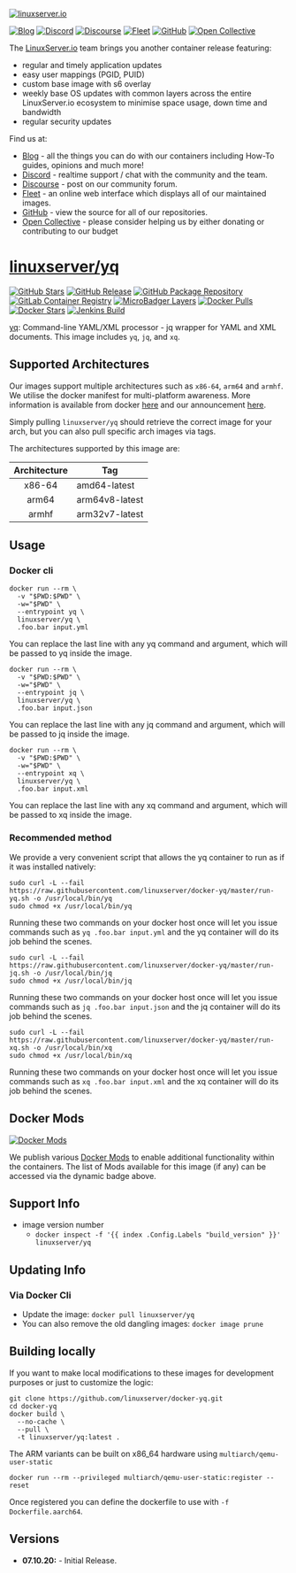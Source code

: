 <!-- DO NOT EDIT THIS FILE MANUALLY  -->
<!-- Please read the CONTRIBUTING.md -->

[![linuxserver.io](https://raw.githubusercontent.com/linuxserver/docker-templates/master/linuxserver.io/img/linuxserver_medium.png)](https://linuxserver.io)

[![Blog](https://img.shields.io/static/v1.svg?color=94398d&labelColor=555555&logoColor=ffffff&style=for-the-badge&label=linuxserver.io&message=Blog)](https://blog.linuxserver.io "all the things you can do with our containers including How-To guides, opinions and much more!")
[![Discord](https://img.shields.io/discord/354974912613449730.svg?color=94398d&labelColor=555555&logoColor=ffffff&style=for-the-badge&label=Discord&logo=discord)](https://discord.gg/YWrKVTn "realtime support / chat with the community and the team.")
[![Discourse](https://img.shields.io/discourse/https/discourse.linuxserver.io/topics.svg?color=94398d&labelColor=555555&logoColor=ffffff&style=for-the-badge&logo=discourse)](https://discourse.linuxserver.io "post on our community forum.")
[![Fleet](https://img.shields.io/static/v1.svg?color=94398d&labelColor=555555&logoColor=ffffff&style=for-the-badge&label=linuxserver.io&message=Fleet)](https://fleet.linuxserver.io "an online web interface which displays all of our maintained images.")
[![GitHub](https://img.shields.io/static/v1.svg?color=94398d&labelColor=555555&logoColor=ffffff&style=for-the-badge&label=linuxserver.io&message=GitHub&logo=github)](https://github.com/linuxserver "view the source for all of our repositories.")
[![Open Collective](https://img.shields.io/opencollective/all/linuxserver.svg?color=94398d&labelColor=555555&logoColor=ffffff&style=for-the-badge&label=Supporters&logo=open%20collective)](https://opencollective.com/linuxserver "please consider helping us by either donating or contributing to our budget")

The [LinuxServer.io](https://linuxserver.io) team brings you another container release featuring:

* regular and timely application updates
* easy user mappings (PGID, PUID)
* custom base image with s6 overlay
* weekly base OS updates with common layers across the entire LinuxServer.io ecosystem to minimise space usage, down time and bandwidth
* regular security updates

Find us at:
* [Blog](https://blog.linuxserver.io) - all the things you can do with our containers including How-To guides, opinions and much more!
* [Discord](https://discord.gg/YWrKVTn) - realtime support / chat with the community and the team.
* [Discourse](https://discourse.linuxserver.io) - post on our community forum.
* [Fleet](https://fleet.linuxserver.io) - an online web interface which displays all of our maintained images.
* [GitHub](https://github.com/linuxserver) - view the source for all of our repositories.
* [Open Collective](https://opencollective.com/linuxserver) - please consider helping us by either donating or contributing to our budget

# [linuxserver/yq](https://github.com/linuxserver/docker-yq)

[![GitHub Stars](https://img.shields.io/github/stars/linuxserver/docker-yq.svg?color=94398d&labelColor=555555&logoColor=ffffff&style=for-the-badge&logo=github)](https://github.com/linuxserver/docker-yq)
[![GitHub Release](https://img.shields.io/github/release/linuxserver/docker-yq.svg?color=94398d&labelColor=555555&logoColor=ffffff&style=for-the-badge&logo=github)](https://github.com/linuxserver/docker-yq/releases)
[![GitHub Package Repository](https://img.shields.io/static/v1.svg?color=94398d&labelColor=555555&logoColor=ffffff&style=for-the-badge&label=linuxserver.io&message=GitHub%20Package&logo=github)](https://github.com/linuxserver/docker-yq/packages)
[![GitLab Container Registry](https://img.shields.io/static/v1.svg?color=94398d&labelColor=555555&logoColor=ffffff&style=for-the-badge&label=linuxserver.io&message=GitLab%20Registry&logo=gitlab)](https://gitlab.com/Linuxserver.io/docker-yq/container_registry)
[![MicroBadger Layers](https://img.shields.io/microbadger/layers/linuxserver/yq.svg?color=94398d&labelColor=555555&logoColor=ffffff&style=for-the-badge)](https://microbadger.com/images/linuxserver/yq "Get your own version badge on microbadger.com")
[![Docker Pulls](https://img.shields.io/docker/pulls/linuxserver/yq.svg?color=94398d&labelColor=555555&logoColor=ffffff&style=for-the-badge&label=pulls&logo=docker)](https://hub.docker.com/r/linuxserver/yq)
[![Docker Stars](https://img.shields.io/docker/stars/linuxserver/yq.svg?color=94398d&labelColor=555555&logoColor=ffffff&style=for-the-badge&label=stars&logo=docker)](https://hub.docker.com/r/linuxserver/yq)
[![Jenkins Build](https://img.shields.io/jenkins/build?labelColor=555555&logoColor=ffffff&style=for-the-badge&jobUrl=https%3A%2F%2Fci.linuxserver.io%2Fjob%2FDocker-Pipeline-Builders%2Fjob%2Fdocker-yq%2Fjob%2Fmaster%2F&logo=jenkins)](https://ci.linuxserver.io/job/Docker-Pipeline-Builders/job/docker-yq/job/master/)

[yq](https://github.com/kislyuk/yq): Command-line YAML/XML processor - jq wrapper for YAML and XML documents. This image includes `yq`, `jq`, and `xq`.

## Supported Architectures

Our images support multiple architectures such as `x86-64`, `arm64` and `armhf`. We utilise the docker manifest for multi-platform awareness. More information is available from docker [here](https://github.com/docker/distribution/blob/master/docs/spec/manifest-v2-2.md#manifest-list) and our announcement [here](https://blog.linuxserver.io/2019/02/21/the-lsio-pipeline-project/).

Simply pulling `linuxserver/yq` should retrieve the correct image for your arch, but you can also pull specific arch images via tags.

The architectures supported by this image are:

| Architecture | Tag |
| :----: | --- |
| x86-64 | amd64-latest |
| arm64 | arm64v8-latest |
| armhf | arm32v7-latest |

## Usage

### Docker cli

```
docker run --rm \
  -v "$PWD:$PWD" \
  -w="$PWD" \
  --entrypoint yq \
  linuxserver/yq \
  .foo.bar input.yml
```
You can replace the last line with any yq command and argument, which will be passed to yq inside the image.

```
docker run --rm \
  -v "$PWD:$PWD" \
  -w="$PWD" \
  --entrypoint jq \
  linuxserver/yq \
  .foo.bar input.json
```
You can replace the last line with any jq command and argument, which will be passed to jq inside the image.

```
docker run --rm \
  -v "$PWD:$PWD" \
  -w="$PWD" \
  --entrypoint xq \
  linuxserver/yq \
  .foo.bar input.xml
```
You can replace the last line with any xq command and argument, which will be passed to xq inside the image.

### Recommended method

We provide a very convenient script that allows the yq container to run as if it was installed natively:
```
sudo curl -L --fail https://raw.githubusercontent.com/linuxserver/docker-yq/master/run-yq.sh -o /usr/local/bin/yq
sudo chmod +x /usr/local/bin/yq
```
Running these two commands on your docker host once will let you issue commands such as `yq .foo.bar input.yml` and the yq container will do its job behind the scenes.

```
sudo curl -L --fail https://raw.githubusercontent.com/linuxserver/docker-yq/master/run-jq.sh -o /usr/local/bin/jq
sudo chmod +x /usr/local/bin/jq
```
Running these two commands on your docker host once will let you issue commands such as `jq .foo.bar input.json` and the jq container will do its job behind the scenes.

```
sudo curl -L --fail https://raw.githubusercontent.com/linuxserver/docker-yq/master/run-xq.sh -o /usr/local/bin/xq
sudo chmod +x /usr/local/bin/xq
```
Running these two commands on your docker host once will let you issue commands such as `xq .foo.bar input.xml` and the xq container will do its job behind the scenes.

## Docker Mods
[![Docker Mods](https://img.shields.io/badge/dynamic/yaml?style=for-the-badge&color=E68523&label=mods&query=%24.mods%5B%27yq%27%5D.mod_count&url=https%3A%2F%2Fraw.githubusercontent.com%2Flinuxserver%2Fdocker-mods%2Fmaster%2Fmod-list.yml)](https://mods.linuxserver.io/?mod=yq "view available mods for this container.")

We publish various [Docker Mods](https://github.com/linuxserver/docker-mods) to enable additional functionality within the containers. The list of Mods available for this image (if any) can be accessed via the dynamic badge above.


## Support Info

* image version number
  * `docker inspect -f '{{ index .Config.Labels "build_version" }}' linuxserver/yq`

## Updating Info

### Via Docker Cli
* Update the image: `docker pull linuxserver/yq`
* You can also remove the old dangling images: `docker image prune`


## Building locally

If you want to make local modifications to these images for development purposes or just to customize the logic:
```
git clone https://github.com/linuxserver/docker-yq.git
cd docker-yq
docker build \
  --no-cache \
  --pull \
  -t linuxserver/yq:latest .
```

The ARM variants can be built on x86_64 hardware using `multiarch/qemu-user-static`
```
docker run --rm --privileged multiarch/qemu-user-static:register --reset
```

Once registered you can define the dockerfile to use with `-f Dockerfile.aarch64`.

## Versions

* **07.10.20:** - Initial Release.
